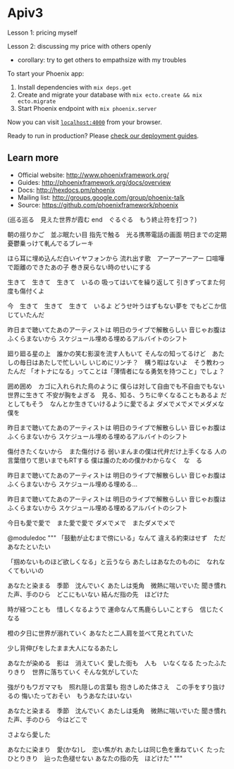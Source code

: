 # Apiv3

Lesson 1: pricing myself

Lesson 2: discussing my price with others openly
- corollary: try to get others to empathsize with my troubles

To start your Phoenix app:

  1. Install dependencies with `mix deps.get`
  2. Create and migrate your database with `mix ecto.create && mix ecto.migrate`
  3. Start Phoenix endpoint with `mix phoenix.server`

Now you can visit [`localhost:4000`](http://localhost:4000) from your browser.

Ready to run in production? Please [check our deployment guides](http://www.phoenixframework.org/docs/deployment).

## Learn more

  * Official website: http://www.phoenixframework.org/
  * Guides: http://phoenixframework.org/docs/overview
  * Docs: http://hexdocs.pm/phoenix
  * Mailing list: http://groups.google.com/group/phoenix-talk
  * Source: https://github.com/phoenixframework/phoenix

(巡る巡る　見えた世界が霞む
end　ぐるぐる　もう終止符を打つ？)

朝の揺りかご　並ぶ眠たい目
指先で触る　光る携帯電話の画面
明日までの定期　憂鬱乗っけて軋んでるブレーキ

ほら耳に埋め込んだ白いイヤフォンから
流れ出す歌　アーアーアーアー
口喧嘩で距離のできたあの子
巻き戻らない時のせいにする

生きて　生きて　生きて　いるの
吸ってはいてを繰り返して
引きずってまた何度も傷付くよ

今　生きて　生きて　生きて　いるよ
どうせ叶うはずもない夢を
でもどこか信じていたんだ

昨日まで聴いてたあのアーティストは
明日のライブで解散らしい
音じゃお腹はふくらまないから
スケジュール埋める埋めるアルバイトのシフト

廻り廻る星の上　誰かの笑む影涙を流す人もいて
そんなの知ってるけど　あたしの毎日はあたしで忙しいし
いじめにリンチ？　構う暇はないよ　そう教わったんだ
「オトナになる」ってことは「薄情者になる勇気を持つこと」でしょ？

囲め囲め　カゴに入れられた鳥のように
僕らは対して自由でも不自由でもない世界に生きて
不安が胸をよぎる　見る、知る、うちに辛くなることもあるよ
だとしてもそう　なんとか生きていけるように愛でるよ
ダメでメでメでメダメな僕を

昨日まで聴いてたあのアーティストは
明日のライブで解散らしい
音じゃお腹はふくらまないから
スケジュール埋める埋めるアルバイトのシフト

傷付きたくないから　また傷付ける
弱いまんまの僕は代弁だけ上手くなる
人の言葉借りて思いまでもRTする
僕は誰のための僕かわからなく　な　る

昨日まで聴いてたあのアーティストは
明日のライブで解散らしい
音じゃお腹はふくらまないから
スケジュール埋める埋める…

昨日まで聴いてたあのアーティストは
明日のライブで解散らしい
音じゃお腹はふくらまないから
スケジュール埋める埋めるアルバイトのシフト

今日も愛で愛で　また愛で愛で
ダメでメで　またダメでメで

@moduledoc """
  「鼓動が止むまで傍にいる」なんて
  違える約束はせず　ただあなたといたい

  「掴めないものほど欲しくなる」と云うなら
  あたしはあなたのものに　なれなくてもいいの

  あなたと染まる　季節　沈んでいく
  あたしは兎角　微熱に喘いでいた
  聞き慣れた声、手のひら　どこにもいない
  結んだ指の先　ほどけた

  時が経つことも　惜しくなるようで
  運命なんて馬鹿らしいことすら　信じたくなる

  橙の夕日に世界が溺れていく
  あなたと二人肩を並べて見とれていた

  少し背伸びをしたまま大人になるあたし

  あなたが染める　影は　消えていく
  愛した街も　人も　いなくなる
  たったふたりきり　世界に落ちていく
  そんな気がしていた

  強がりもワガママも　照れ隠しの言葉も
  抱きしめた体さえ　この手をすり抜けるの
  悔いたっておそい　もうあなたはいない

  あなたと染まる　季節　沈んでいく
  あたしは兎角　微熱に喘いでいた
  聞き慣れた声、手のひら　今はどこで

  さよなら愛した

  あなたに染まり　愛(かな)し　恋い焦がれ
  あたしは同じ色を重ねていく
  たったひとりきり　辿った色褪せない
  あなたの指の先　ほどけた"
  """